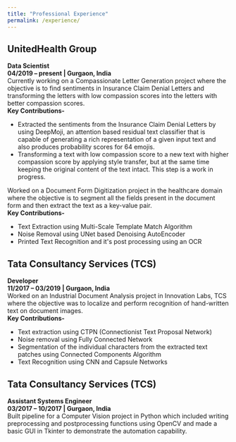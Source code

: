 ```yaml
---
title: "Professional Experience"
permalink: /experience/
---
```


## UnitedHealth Group
**Data Scientist** <br>
**04/2019 – present | Gurgaon, India** <br>
Currently working on a Compassionate Letter Generation project where the objective is to find sentiments in Insurance Claim Denial Letters
and transforming the letters with low compassion scores into the letters with better compassion scores. 
<br>
**Key Contributions-**
+ Extracted the sentiments from the Insurance Claim Denial Letters by using DeepMoji, an attention based residual text classifier that is capable of generating
a rich representation of a given input text and also produces probability scores for 64 emojis. 
+ Transforming a text with low compassion score to a new text with higher compassion score by applying style transfer, but at the same time keeping the original 
content of the text intact. This step is a work in progress. 

Worked on a Document Form Digitization project in the healthcare domain where the objective is to segment all the fields present in the document form and
then extract the text as a key-value pair.
<br>
**Key Contributions-** 
+ Text Extraction using Multi-Scale Template Match Algorithm 
+ Noise Removal using UNet based Denoising AutoEncoder 
+ Printed Text Recognition and it's post processing using an OCR 

## Tata Consultancy Services (TCS)
**Developer** <br>
**11/2017 – 03/2019 | Gurgaon, India** <br>
Worked on an Industrial Document Analysis project in Innovation Labs, TCS where the objective was to localize and perform recognition of hand-written text on document images. 
<br>
**Key Contributions-**
+ Text extraction using CTPN (Connectionist Text Proposal Network) 
+ Noise removal using Fully Connected Network 
+ Segmentation of the individual characters from the extracted text patches using Connected Components Algorithm 
+ Text Recognition using CNN and Capsule Networks 

## Tata Consultancy Services (TCS)
**Assistant Systems Engineer** <br>
**03/2017 – 10/2017 | Gurgaon, India** <br>
Built pipeline for a Computer Vision project in Python which included writing preprocessing and postprocessing functions using OpenCV and made a basic GUI in Tkinter to demonstrate the automation capability.
